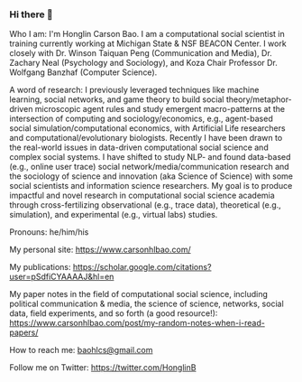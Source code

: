 ### Hi there 👋

Who I am: I'm Honglin Carson Bao. I am a computational social scientist in training currently working at Michigan State & NSF BEACON Center. I work closely with Dr. Winson Taiquan Peng (Communication and Media), Dr. Zachary Neal (Psychology and Sociology), and Koza Chair Professor Dr. Wolfgang Banzhaf (Computer Science).

A word of research: I previously leveraged techniques like machine learning, social networks, and game theory to build social theory/metaphor-driven microscopic agent rules and study emergent macro-patterns at the intersection of computing and sociology/economics, e.g., agent-based social simulation/computational economics, with Artificial Life researchers and computational/evolutionary biologists. Recently I have been drawn to the real-world issues in data-driven computational social science and complex social systems. I have shifted to study NLP- and found data-based (e.g., online user trace) social network/media/communication research and the sociology of science and innovation (aka Science of Science) with some social scientists and information science researchers. My goal is to produce impactful and novel research in computational social science academia through cross-fertilizing observational (e.g., trace data), theoretical (e.g., simulation), and experimental (e.g., virtual labs) studies.

Pronouns: he/him/his

My personal site: https://www.carsonhlbao.com/

My publications: https://scholar.google.com/citations?user=pSdfiCYAAAAJ&hl=en

My paper notes in the field of computational social science, including political communication & media, the science of science, networks, social data, field experiments, and so forth (a good resource!): https://www.carsonhlbao.com/post/my-random-notes-when-i-read-papers/

How to reach me: baohlcs@gmail.com

Follow me on Twitter: https://twitter.com/HonglinB
